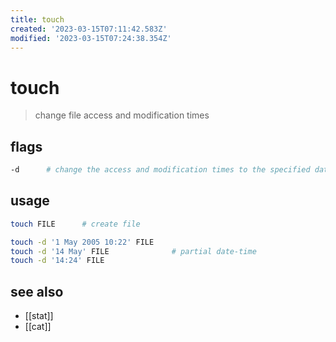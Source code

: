 ```yaml
---
title: touch
created: '2023-03-15T07:11:42.583Z'
modified: '2023-03-15T07:24:38.354Z'
---
```


# touch

> change file access and modification times

## flags

```sh
-d      # change the access and modification times to the specified date time instead of the current time of day be in local time
```

## usage

```sh
touch FILE      # create file

touch -d '1 May 2005 10:22' FILE
touch -d '14 May' FILE              # partial date-time
touch -d '14:24' FILE
```

## see also

- [[stat]]
- [[cat]]
